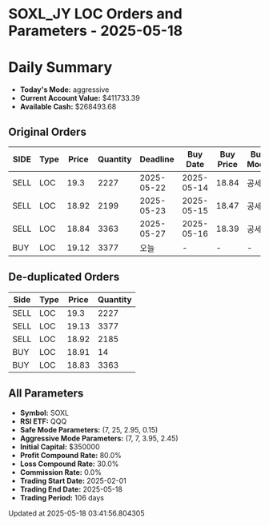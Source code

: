 # SOXL_JY LOC Orders and Parameters - 2025-05-18

# Daily Summary

- **Today's Mode:** aggressive
- **Current Account Value:** $411733.39
- **Available Cash:** $268493.68

## Original Orders

| SIDE | Type | Price | Quantity | Deadline | Buy Date | Buy Price | Buy Mode |
|------|------|-------|----------|----------|----------|-----------|----------|
| SELL | LOC | 19.3 | 2227 | 2025-05-22 | 2025-05-14 | 18.84 | 공세 |
| SELL | LOC | 18.92 | 2199 | 2025-05-23 | 2025-05-15 | 18.47 | 공세 |
| SELL | LOC | 18.84 | 3363 | 2025-05-27 | 2025-05-16 | 18.39 | 공세 |
| BUY | LOC | 19.12 | 3377 | 오늘 | - | - | - |

## De-duplicated Orders

| Side | Type | Price | Quantity |
|------|------|-------|----------|
| SELL | LOC | 19.3 | 2227 |
| SELL | LOC | 19.13 | 3377 |
| SELL | LOC | 18.92 | 2185 |
| BUY | LOC | 18.91 | 14 |
| BUY | LOC | 18.83 | 3363 |

## All Parameters

- **Symbol:** SOXL
- **RSI ETF:** QQQ
- **Safe Mode Parameters:** (7, 25, 2.95, 0.15)
- **Aggressive Mode Parameters:** (7, 7, 3.95, 2.45)
- **Initial Capital:** $350000
- **Profit Compound Rate:** 80.0%
- **Loss Compound Rate:** 30.0%
- **Commission Rate:** 0.0%
- **Trading Start Date:** 2025-02-01
- **Trading End Date:** 2025-05-18
- **Trading Period:** 106 days

Updated at 2025-05-18 03:41:56.804305
